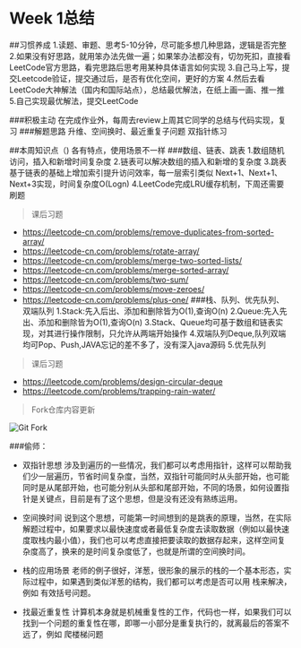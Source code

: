 # Week 1总结
    
##习惯养成
1.读题、审题、思考5-10分钟，尽可能多想几种思路，逻辑是否完整
2.如果没有好思路，就用笨办法先做一遍；如果笨办法都没有，切勿死扣，直接看LeetCode官方思路，看完思路后思考用某种具体语言如何实现
3.自己马上写，提交Leetcode验证，提交通过后，是否有优化空间，更好的方案
4.然后去看LeetCode大神解法（国内和国际站点），总结最优解法，在纸上画一画、推一推
5.自己实现最优解法，提交LeetCode

###积极主动
    在完成作业外，每周去review上周其它同学的总结与代码实现，复习
###解题思路
    升维、空间换时、最近重复子问题
    双指针练习

##本周知识点（)
    各有特点，使用场景不一样
###数组、链表、跳表
    1.数组随机访问，插入和新增时间复杂度
    2.链表可以解决数组的插入和新增的复杂度
    3.跳表基于链表的基础上增加索引提升访问效率，每一层索引类似 Next+1、Next+1、Next+3实现，时间复杂度O(Logn)
    4.LeetCode完成LRU缓存机制，下周还需要刷题
> 课后习题
- https://leetcode-cn.com/problems/remove-duplicates-from-sorted-array/
- https://leetcode-cn.com/problems/rotate-array/
- https://leetcode-cn.com/problems/merge-two-sorted-lists/
- https://leetcode-cn.com/problems/merge-sorted-array/
- https://leetcode-cn.com/problems/two-sum/
- https://leetcode-cn.com/problems/move-zeroes/
- https://leetcode-cn.com/problems/plus-one/
###栈、队列、优先队列、双端队列
    1.Stack:先入后出、添加和删除皆为O(1),查询O(n)
    2.Queue:先入先出、添加和删除皆为O(1),查询O(n)
    3.Stack、Queue均可基于数组和链表实现，对其进行操作限制，只允许从两端开始操作
    4.双端队列Deque,队列双端均可Pop、Push,JAVA忘记的差不多了，没有深入java源码
    5.优先队列
> 课后习题
- https://leetcode.com/problems/design-circular-deque
- https://leetcode.com/problems/trapping-rain-water/

>Fork仓库内容更新

![Git Fork](./img/1.png)

###偷师：

- 双指针思想
    涉及到遍历的一些情况，我们都可以考虑用指针，这样可以帮助我们少一层遍历，节省时间复杂度，当然，双指针可能同时从头部开始，也可能同时是从尾部开始，也可能分别从头部和尾部开始，不同的场景，如何设置指针是关键点，目前是有了这个思想，但是没有还没有熟练运用。

- 空间换时间
    说到这个思想，可能第一时间想到的是跳表的原理，当然，在实际解题过程中，如果要求以最快速度或者最低复杂度去读取数据（例如以最快速度取栈内最小值），我们也可以考虑直接把要读取的数据存起来，这样空间复杂度高了，换来的是时间复杂度低了，也就是所谓的空间换时间。

- 栈的应用场景 
    老师的例子很好，洋葱，很形象的展示的栈的一个基本形态，实际过程中，如果遇到类似洋葱的结构，我们都可以考虑是否可以用 栈来解决，例如 有效括号问题。

- 找最近重复性
    计算机本身就是机械重复性的工作，代码也一样，如果我们可以找到一个问题的重复性在哪，即哪一小部分是重复执行的，就离最后的答案不远了，例如 爬楼梯问题